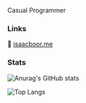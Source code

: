 Casual Programmer

### Links

🔗 [isaacboor.me](//www.isaacboor.me)
 

### Stats

![Anurag's GitHub stats](https://github-readme-stats.vercel.app/api?username=isaacboor&theme=transparent)  

![Top Langs](https://github-readme-stats.vercel.app/api/top-langs/?username=isaacboor&langs_count=10&theme=transparent)
